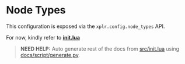 # Node Types

This configuration is exposed via the `xplr.config.node_types` API.

For now, kindly refer to [**init.lua**][1]

> **NEED HELP:** Auto generate rest of the docs from [src/init.lua][1]
> using [docs/script/generate.py][2].

[1]: https://github.com/sayanarijit/xplr/blob/main/src/init.lua
[2]: https://github.com/sayanarijit/xplr/blob/main/docs/script/generate.py
